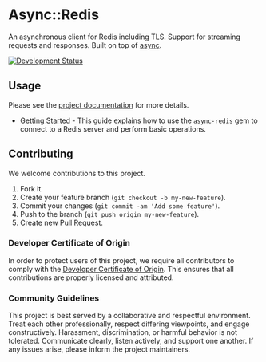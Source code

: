 # Async::Redis

An asynchronous client for Redis including TLS. Support for streaming requests and responses. Built on top of [async](https://github.com/socketry/async).

[![Development Status](https://github.com/socketry/async-redis/workflows/Test/badge.svg)](https://github.com/socketry/async-redis/actions?workflow=Test)

## Usage

Please see the [project documentation](https://github.com/socketry/async-redis) for more details.

  - [Getting Started](https://github.com/socketry/async-redisguides/getting-started/index) - This guide explains how to use the `async-redis` gem to connect to a Redis server and perform basic operations.

## Contributing

We welcome contributions to this project.

1.  Fork it.
2.  Create your feature branch (`git checkout -b my-new-feature`).
3.  Commit your changes (`git commit -am 'Add some feature'`).
4.  Push to the branch (`git push origin my-new-feature`).
5.  Create new Pull Request.

### Developer Certificate of Origin

In order to protect users of this project, we require all contributors to comply with the [Developer Certificate of Origin](https://developercertificate.org/). This ensures that all contributions are properly licensed and attributed.

### Community Guidelines

This project is best served by a collaborative and respectful environment. Treat each other professionally, respect differing viewpoints, and engage constructively. Harassment, discrimination, or harmful behavior is not tolerated. Communicate clearly, listen actively, and support one another. If any issues arise, please inform the project maintainers.
